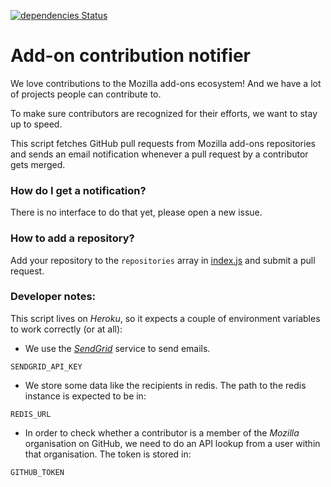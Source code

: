 [![dependencies Status](https://david-dm.org/mozilla/addons-contribution-notifier/status.svg)](https://david-dm.org/mozilla/addons-contribution-notifier)

# Add-on contribution notifier

We love contributions to the Mozilla add-ons ecosystem! And we have a lot of projects people can contribute to.

To make sure contributors are recognized for their efforts, we want to stay up to speed.

This script fetches GitHub pull requests from Mozilla add-ons repositories and sends an email notification whenever a pull request by a contributor gets merged.

### How do I get a notification?
There is no interface to do that yet, please open a new issue.

### How to add a repository?
Add your repository to the `repositories` array in [index.js](https://github.com/mozilla/addons-contribution-notifier/blob/master/index.js) and submit a pull request.

### Developer notes:
This script lives on _Heroku_, so it expects a couple of environment variables to work correctly (or at all):

* We use the [_SendGrid_](https://sendgrid.com/) service to send emails.

```
SENDGRID_API_KEY
```

* We store some data like the recipients in redis. The path to the redis instance is expected to be in:

```
REDIS_URL
```

* In order to check whether a contributor is a member of the _Mozilla_ organisation on GitHub, we need to do an API lookup from a user within that organisation. The token is stored in:
```
GITHUB_TOKEN
```
